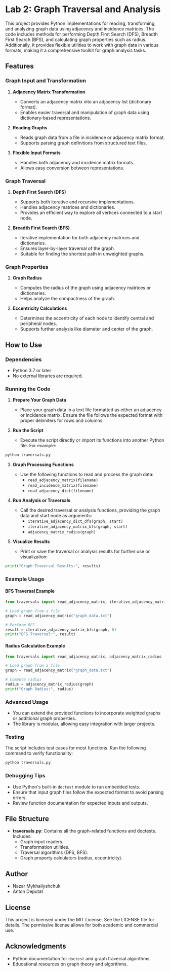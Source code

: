 # Lab 2: Graph Traversal and Analysis

This project provides Python implementations for reading, transforming, and analyzing graph data using adjacency and incidence matrices. The code includes methods for performing Depth First Search (DFS), Breadth First Search (BFS), and calculating graph properties such as radius. Additionally, it provides flexible utilities to work with graph data in various formats, making it a comprehensive toolkit for graph analysis tasks.

## Features

### Graph Input and Transformation

1. **Adjacency Matrix Transformation**
   - Converts an adjacency matrix into an adjacency list (dictionary format).
   - Enables easier traversal and manipulation of graph data using dictionary-based representations.

2. **Reading Graphs**
   - Reads graph data from a file in incidence or adjacency matrix format.
   - Supports parsing graph definitions from structured text files.

3. **Flexible Input Formats**
   - Handles both adjacency and incidence matrix formats.
   - Allows easy conversion between representations.

### Graph Traversal

1. **Depth First Search (DFS)**
   - Supports both iterative and recursive implementations.
   - Handles adjacency matrices and dictionaries.
   - Provides an efficient way to explore all vertices connected to a start node.

2. **Breadth First Search (BFS)**
   - Iterative implementation for both adjacency matrices and dictionaries.
   - Ensures layer-by-layer traversal of the graph.
   - Suitable for finding the shortest path in unweighted graphs.

### Graph Properties

1. **Graph Radius**
   - Computes the radius of the graph using adjacency matrices or dictionaries.
   - Helps analyze the compactness of the graph.

2. **Eccentricity Calculations**
   - Determines the eccentricity of each node to identify central and peripheral nodes.
   - Supports further analysis like diameter and center of the graph.

## How to Use

### Dependencies

- Python 3.7 or later
- No external libraries are required.

### Running the Code

1. **Prepare Your Graph Data**
   - Place your graph data in a text file formatted as either an adjacency or incidence matrix. Ensure the file follows the expected format with proper delimiters for rows and columns.

2. **Run the Script**
   - Execute the script directly or import its functions into another Python file. For example:

```bash
python traversals.py
```

3. **Graph Processing Functions**
   - Use the following functions to read and process the graph data:
     - `read_adjacency_matrix(filename)`
     - `read_incidence_matrix(filename)`
     - `read_adjacency_dict(filename)`

4. **Run Analysis or Traversals**
   - Call the desired traversal or analysis functions, providing the graph data and start node as arguments:
     - `iterative_adjacency_dict_dfs(graph, start)`
     - `iterative_adjacency_matrix_bfs(graph, start)`
     - `adjacency_matrix_radius(graph)`

5. **Visualize Results**
   - Print or save the traversal or analysis results for further use or visualization:

```python
print("Graph Traversal Results:", results)
```

### Example Usage

#### BFS Traversal Example

```python
from traversals import read_adjacency_matrix, iterative_adjacency_matrix_bfs

# Load graph from a file
graph = read_adjacency_matrix("graph_data.txt")

# Perform BFS
result = iterative_adjacency_matrix_bfs(graph, 0)
print("BFS Traversal:", result)
```

#### Radius Calculation Example

```python
from traversals import read_adjacency_matrix, adjacency_matrix_radius

# Load graph from a file
graph = read_adjacency_matrix("graph_data.txt")

# Compute radius
radius = adjacency_matrix_radius(graph)
print("Graph Radius:", radius)
```

### Advanced Usage

- You can extend the provided functions to incorporate weighted graphs or additional graph properties.
- The library is modular, allowing easy integration with larger projects.

### Testing

The script includes test cases for most functions. Run the following command to verify functionality:

```bash
python traversals.py
```

### Debugging Tips

- Use Python's built-in `doctest` module to run embedded tests.
- Ensure that input graph files follow the expected format to avoid parsing errors.
- Review function documentation for expected inputs and outputs.

## File Structure

- **traversals.py**: Contains all the graph-related functions and doctests. Includes:
  - Graph input readers.
  - Transformation utilities.
  - Traversal algorithms (DFS, BFS).
  - Graph property calculators (radius, eccentricity).

## Author

- Nazar Mykhailyshchuk
- Anton Deputat

## License

This project is licensed under the MIT License. See the LICENSE file for details. The permissive license allows for both academic and commercial use.

## Acknowledgments

- Python documentation for `doctest` and graph traversal algorithms.
- Educational resources on graph theory and algorithms.

